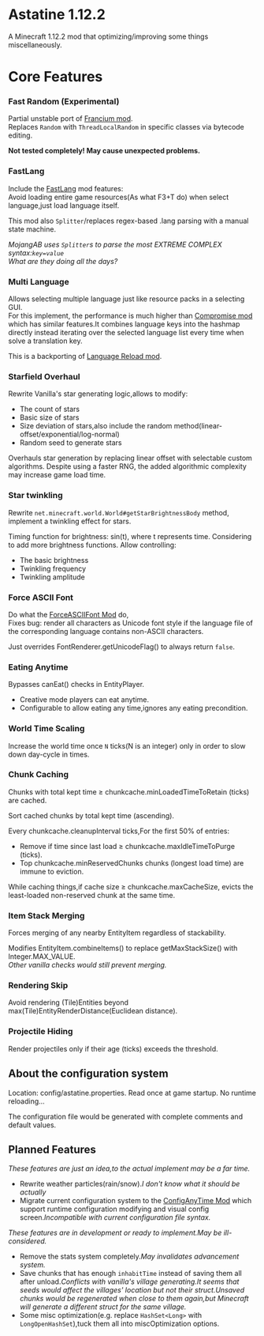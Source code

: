 # Astatine 1.12.2
A Minecraft 1.12.2 mod that optimizing/improving some things miscellaneously.

# Core Features
### Fast Random (Experimental)
Partial unstable port of [Francium mod](https://github.com/MCTeamPotato/Francium).  
Replaces `Random` with `ThreadLocalRandom` in specific classes via bytecode editing.

**Not tested completely! May cause unexpected problems.**

### FastLang

Include the [FastLang](https://www.mcmod.cn/class/17229.html) mod features:  
Avoid loading entire game resources(As what F3+T do) when select language,just load language itself.

This mod also `Splitter`/replaces regex-based .lang parsing with a manual state machine.  

*MojangAB uses `Splitter`s to parse the most EXTREME COMPLEX syntax:`key=value`*  
*What are they doing all the days?*

### Multi Language
Allows selecting multiple language just like resource packs in a selecting GUI.  
For this implement, the performance is much higher than [Compromise mod](https://github.com/Nova-Committee/Compromise) which has similar features.It combines language keys into the hashmap directly instead iterating over the selected language list every time when solve a translation key.  

This is a backporting of [Language Reload mod](https://github.com/Jerozgen/LanguageReload).

### Starfield Overhaul

Rewrite Vanilla's star generating logic,allows to modify:
- The count of stars
- Basic size of stars
- Size deviation of stars,also include the random method(linear-offset/exponential/log-normal)
- Random seed to generate stars

Overhauls star generation by replacing linear offset with selectable custom algorithms. Despite using a faster RNG, the added algorithmic complexity may increase game load time.
### Star twinkling

Rewrite `net.minecraft.world.World#getStarBrightnessBody` method, implement a twinkling effect for stars.

Timing function for brightness: sin(t), where t represents time. 
Considering to add more brightness functions.
Allow controlling:
- The basic brightness
- Twinkling frequency
- Twinkling amplitude
### Force ASCII Font

Do what the [ForceASCIIFont Mod](https://github.com/ZekerZhayard/ForceASCIIFont) do,  
Fixes bug: render all characters as Unicode font style if the language file of the corresponding language contains non-ASCII characters.

Just overrides FontRenderer.getUnicodeFlag() to always return `false`.

### Eating Anytime
Bypasses canEat() checks in EntityPlayer.
- Creative mode players can eat anytime.
- Configurable to allow eating any time,ignores any eating precondition.

### World Time Scaling
Increase the world time once `N` ticks(N is an integer) only in order to slow down day-cycle in times.

### Chunk Caching

Chunks with total kept time ≥ chunkcache.minLoadedTimeToRetain (ticks) are cached.

Sort cached chunks by total kept time (ascending).

Every chunkcache.cleanupInterval ticks,For the first 50% of entries:
- Remove if time since last load ≥ chunkcache.maxIdleTimeToPurge (ticks).
- Top chunkcache.minReservedChunks chunks (longest load time) are immune to eviction. 

While caching things,if cache size ≥ chunkcache.maxCacheSize, evicts the least-loaded non-reserved chunk at the same time.

### Item Stack Merging
Forces merging of any nearby EntityItem regardless of stackability.  

Modifies EntityItem.combineItems() to replace getMaxStackSize() with Integer.MAX_VALUE.  
*Other vanilla checks would still prevent merging.*

### Rendering Skip
Avoid rendering (Tile)Entities beyond max(Tile)EntityRenderDistance(Euclidean distance).

### Projectile Hiding
Render projectiles only if their age (ticks) exceeds the threshold.

## About the configuration system
Location: config/astatine.properties.
Read once at game startup. No runtime reloading...  

The configuration file would be generated with complete comments and default values.

## Planned Features
*These features are just an idea,to the actual implement may be a far time.*
- Rewrite weather particles(rain/snow).*I don't know what it should be actually*
- Migrate current configuration system to the [ConfigAnyTime Mod](https://www.mcmod.cn/class/11060.html) which support runtime configuration modifying and visual config screen.*Incompatible with current configuration file syntax.*  

*These features are in development or ready to implement.May be ill-considered.*
- Remove the stats system completely.*May invalidates advancement system.*
- Save chunks that has enough `inhabitTime` instead of saving them all after unload.*Conflicts with vanilla's village generating.It seems that seeds would affect the villages' location but not their struct.Unsaved chunks would be regenerated when close to them again,but Minecraft will generate a different struct for the same village.*
- Some misc optimization(e.g. replace `HashSet<Long>` with `LongOpenHashSet`),tuck them all into miscOptimization options.